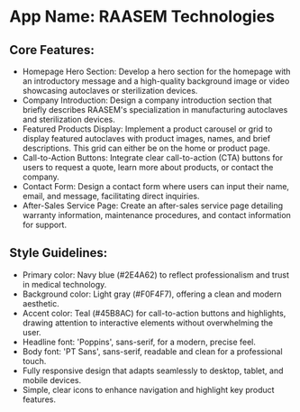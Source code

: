 # **App Name**: RAASEM Technologies

## Core Features:

- Homepage Hero Section: Develop a hero section for the homepage with an introductory message and a high-quality background image or video showcasing autoclaves or sterilization devices.
- Company Introduction: Design a company introduction section that briefly describes RAASEM's specialization in manufacturing autoclaves and sterilization devices.
- Featured Products Display: Implement a product carousel or grid to display featured autoclaves with product images, names, and brief descriptions. This grid can either be on the home or product page.
- Call-to-Action Buttons: Integrate clear call-to-action (CTA) buttons for users to request a quote, learn more about products, or contact the company.
- Contact Form: Design a contact form where users can input their name, email, and message, facilitating direct inquiries.
- After-Sales Service Page: Create an after-sales service page detailing warranty information, maintenance procedures, and contact information for support.

## Style Guidelines:

- Primary color: Navy blue (#2E4A62) to reflect professionalism and trust in medical technology.
- Background color: Light gray (#F0F4F7), offering a clean and modern aesthetic.
- Accent color: Teal (#45B8AC) for call-to-action buttons and highlights, drawing attention to interactive elements without overwhelming the user. 
- Headline font: 'Poppins', sans-serif, for a modern, precise feel.
- Body font: 'PT Sans', sans-serif, readable and clean for a professional touch.
- Fully responsive design that adapts seamlessly to desktop, tablet, and mobile devices.
- Simple, clear icons to enhance navigation and highlight key product features.